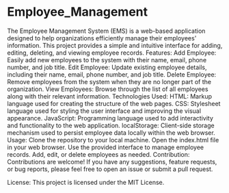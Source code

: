 # Employee_Management
The Employee Management System (EMS) is a web-based application designed to help organizations efficiently manage their employees' information. This project provides a simple and intuitive interface for adding, editing, deleting, and viewing employee records.
Features:
Add Employee: Easily add new employees to the system with their name, email, phone number, and job title.
Edit Employee: Update existing employee details, including their name, email, phone number, and job title.
Delete Employee: Remove employees from the system when they are no longer part of the organization.
View Employees: Browse through the list of all employees along with their relevant information.
Technologies Used:
HTML: Markup language used for creating the structure of the web pages.
CSS: Stylesheet language used for styling the user interface and improving the visual appearance.
JavaScript: Programming language used to add interactivity and functionality to the web application.
localStorage: Client-side storage mechanism used to persist employee data locally within the web browser.
Usage:
Clone the repository to your local machine.
Open the index.html file in your web browser.
Use the provided interface to manage employee records.
Add, edit, or delete employees as needed.
Contribution:
Contributions are welcome! If you have any suggestions, feature requests, or bug reports, please feel free to open an issue or submit a pull request.

License:
This project is licensed under the MIT License.

